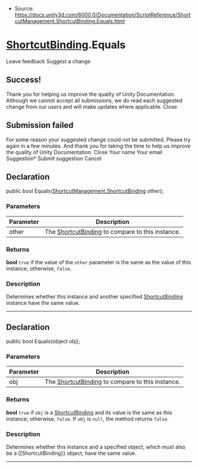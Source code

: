 * Source: https://docs.unity3d.com/6000.0/Documentation/ScriptReference/ShortcutManagement.ShortcutBinding.Equals.html

#  [ShortcutBinding](https://docs.unity3d.com/6000.0/Documentation/ScriptReference/ShortcutManagement.ShortcutBinding.html).Equals
Leave feedback
Suggest a change
## Success!
Thank you for helping us improve the quality of Unity Documentation. Although we cannot accept all submissions, we do read each suggested change from our users and will make updates where applicable.
Close
## Submission failed
For some reason your suggested change could not be submitted. Please <a>try again</a> in a few minutes. And thank you for taking the time to help us improve the quality of Unity Documentation.
Close
Your name Your email Suggestion* Submit suggestion
Cancel
## Declaration
public bool Equals([ShortcutManagement.ShortcutBinding](https://docs.unity3d.com/6000.0/Documentation/ScriptReference/ShortcutManagement.ShortcutBinding.html) other); 
### Parameters
Parameter | Description  
---|---  
other | The [ShortcutBinding](https://docs.unity3d.com/6000.0/Documentation/ScriptReference/ShortcutManagement.ShortcutBinding.html) to compare to this instance.  
### Returns
**bool** `true` if the value of the `other` parameter is the same as the value of this instance; otherwise, `false`. 
### Description
Determines whether this instance and another specified [ShortcutBinding](https://docs.unity3d.com/6000.0/Documentation/ScriptReference/ShortcutManagement.ShortcutBinding.html) instance have the same value.
* * *
## Declaration
public bool Equals(object obj); 
### Parameters
Parameter | Description  
---|---  
obj | The [ShortcutBinding](https://docs.unity3d.com/6000.0/Documentation/ScriptReference/ShortcutManagement.ShortcutBinding.html) to compare to this instance.  
### Returns
**bool** `true` if `obj` is a [ShortcutBinding](https://docs.unity3d.com/6000.0/Documentation/ScriptReference/ShortcutManagement.ShortcutBinding.html) and its value is the same as this instance; otherwise, `false`. If `obj` is `null`, the method returns `false`. 
### Description
Determines whether this instance and a specified object, which must also be a [[ShortcutBinding}} object, have the same value.
* * *
